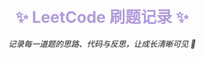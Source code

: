 <!-- 仓库介绍 -->
<h1 align="center" style="color:#b19cd9;">✨ LeetCode 刷题记录 ✨</h1>

<p align="center">
  <em>记录每一道题的思路、代码与反思，让成长清晰可见 💜</em>
</p>

